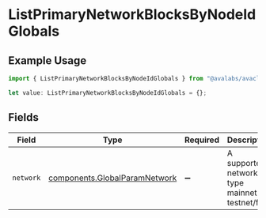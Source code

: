 # ListPrimaryNetworkBlocksByNodeIdGlobals

## Example Usage

```typescript
import { ListPrimaryNetworkBlocksByNodeIdGlobals } from "@avalabs/avacloud-sdk/models/operations";

let value: ListPrimaryNetworkBlocksByNodeIdGlobals = {};
```

## Fields

| Field                                                                          | Type                                                                           | Required                                                                       | Description                                                                    | Example                                                                        |
| ------------------------------------------------------------------------------ | ------------------------------------------------------------------------------ | ------------------------------------------------------------------------------ | ------------------------------------------------------------------------------ | ------------------------------------------------------------------------------ |
| `network`                                                                      | [components.GlobalParamNetwork](../../models/components/globalparamnetwork.md) | :heavy_minus_sign:                                                             | A supported network type mainnet or testnet/fuji.                              | mainnet                                                                        |